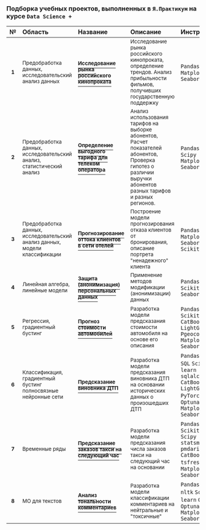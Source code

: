 ### Подборка учебных проектов, выполненных в `Я.Практикум` на курсе `Data Science +`

|№   |Область|Название|Описание|Инструменты| 
|:--:| :--   | :--    |:---    |:--        |
| <sup>__1__ | <sup>Предобработка данных,<br>исследовательский анализ данных   | [<sup>__Исследование рынка российского кинопроката__](https://github.com/ArtemTolk/YPr_edu_projects/tree/main/Film_distribution_research) | <sup>Исследование рынка российского кинопроката, определение трендов. Анализ прибыльности фильмов, получивших государственную поддержку | `Pandas` `Numpy` `Matplotlib` `Seaborn` |
| <sup>__2__ | <sup>Предобработка данных,<br>исследовательский анализ,<br>cтатистический анализ | [<sup>__Определение выгодного тарифа для телеком<br>оператора__](https://github.com/ArtemTolk/YPr_edu_projects/blob/main/Cellular_calling_plan_research) | <sup>Анализ использования тарифов на выборке абонентов,<br>Расчет показателей абонентов,<br>Проверка гипотез о различии выручки абонентов разных тарифов и разных регионов.| `Pandas` `Numpy` `Scipy` `Matplotlib` `Seaborn` |
| <sup>__3__ | <sup>Предобработка данных,<br>исследовательский анализ данных,<br>модели классификации  | [<sup>__Прогнозирование оттока клиентов в сети отелей__](https://github.com/ArtemTolk/YPr_edu_projects/tree/main/Hotel_churn_predict) | <sup>Построение модели прогнозирования отказа клиентов от бронирования, описание портрета "ненадежного" клиента | `Pandas` `Numpy` `Matplotlib` `Seaborn` `Scikit-learn` |
| <sup>__4__ | <sup>Линейная алгебра,<br>линейные модели   | [<sup>__Защита (анонимизация) персональных данных__](https://github.com/ArtemTolk/YPr_edu_projects/tree/main/Personal_data_modification) | <sup>Применение методов модификации (анонимизации) данных | `Pandas` `Numpy` `Scikit-learn` `Seaborn` |
| <sup>__5__ | <sup>Регрессия,<br>градиентный бустинг   | [<sup>__Прогноз стоимости автомобилей__](https://github.com/ArtemTolk/YPr_edu_projects/tree/main/Car_price_predict) | <sup>Разработка модели предсказания стоимости автомобиля на основе его описания | `Pandas` `Numpy` `Scikit-learn` `CatBoost` `LightGBM` `Pgeocode` `Matplotlib` `Seaborn` |
| <sup>__6__ | <sup>Классификация,<br>градиентный бустинг<br>полносвязные нейронные сети   | [<sup>__Предсказание виновника ДТП__](https://github.com/ArtemTolk/YPr_edu_projects/tree/main/Car_collision_fault_predict) | <sup>Разработка модели предсказания виновника ДТП на основании исторических данных о произошедших ДТП | `Pandas` `Numpy` `SQL` `Scikit-learn` `sqlalchemy` `CatBoost` `LightGBM` `PyTorch` `Skorch` `Optuna` `Matplotlib` `Seaborn` |
| <sup>__7__ | <sup>Временные ряды  | [<sup>__Предсказание заказов такси на следующий час__](https://github.com/ArtemTolk/YPr_edu_projects/tree/main/Taxi_next_hour_calls_predict) | <sup>Разработка модели предсказания числа заказов такси на следующий час на основании | `Pandas` `Numpy` `Scikit-learn` `Scipy` `statsmodels` `pmdarima` `CatBoost` `tsfresh` `Optuna` `Matplotlib` `Seaborn` |
| <sup>__8__ | <sup>МО для текстов  | [<sup>__Анализ тональности комментариев__](https://github.com/ArtemTolk/YPr_edu_projects/tree/main/Sentiment_analysis) | <sup>Разработка модели классификации комментариев на нейтральные и "токсичные" | `Pandas` `Numpy` `nltk` `Scikit-learn` `CatBoost` `Optuna` `Matplotlib` `Seaborn` |
